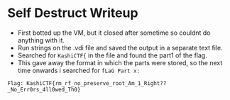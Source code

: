 # Self Destruct Writeup

- First botted up the VM, but it closed after sometime so couldnt do anything with it.
- Run strings on the .vdi file and saved the output in a separate text file.
- Searched for `KashiCTF{` in the file and found the part1 of the flag.
- This gave away the format in which the parts were stored, so the next time onwards i searched for `fLaG Part x:`

```
Flag: KashiCTF{rm_rf_no_preserve_root_Am_1_Right??_No_Err0rs_4ll0wed_Th0}